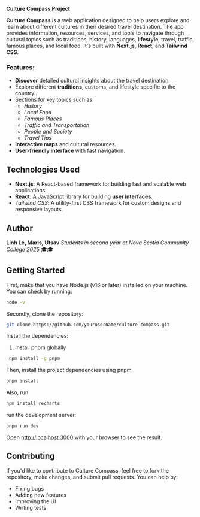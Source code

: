  **Culture Compass Project**

**Culture Compass** is a web application designed to help users explore and learn about different cultures in their desired travel destination. 
The app provides information, resources, services, and tools to navigate through cultural topics such as traditions, history, languages, **lifestyle**, 
travel, traffic, famous places, and local food. 
It's built with **Next.js**, **React**, and **Tailwind CSS**.

### Features:
- **Discover** detailed cultural insights about the travel destination.
- Explore different **traditions**, customs, and lifestyle specific to the country..
- Sections for key topics such as:
    - *History*
    - *Local Food*
    - *Famous Places*
    - *Traffic and Transportation*
    - *People and Society*
    - *Travel Tips*
- **Interactive maps** and cultural resources.
- **User-friendly interface** with fast navigation.

## Technologies Used

- **Next.js**: A React-based framework for building fast and scalable web applications.
- **React**: A JavaScript library for building **user interfaces**.
- *Tailwind CSS*: A utility-first CSS framework for custom designs and responsive layouts.

## Author
**Linh Le, Maris, Utsav**
*Students in second year at Nova Scotia Community College 2025* 🎓🎓

## Getting Started

First, make that you have Node.js (v16 or later) installed on your machine. You can check by running:

```bash
node -v
```
Secondly, clone the repository:

```bash
git clone https://github.com/yourusername/culture-compass.git
```

Install the dependencies:

1.  Install pnpm globally 
```bash
 npm install -g pnpm
```
Then, install the project dependencies using pnpm

```bash
pnpm install
```
Also, run

```bash
npm install recharts
```

run the development server:

```bash
pnpm run dev
```
Open [http://localhost:3000](http://localhost:3000) with your browser to see the result.

## Contributing

If you'd like to contribute to Culture Compass, feel free to fork the repository, make changes, and submit pull requests. You can help by:

- Fixing bugs
- Adding new features
- Improving the UI
- Writing tests


